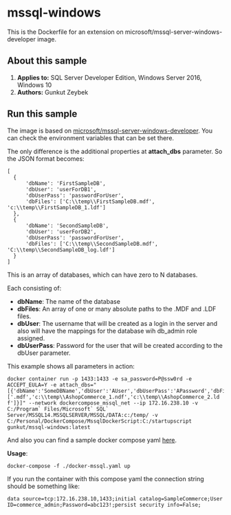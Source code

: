 # mssql-windows
This is the Dockerfile for an extension on microsoft/mssql-server-windows-developer image.


## About this sample

1. **Applies to:** SQL Server Developer Edition, Windows Server 2016, Windows 10
5. **Authors:** Gunkut Zeybek

<a name=run-this-sample></a>

## Run this sample

The image is based on [microsoft/mssql-server-windows-developer](https://hub.docker.com/r/microsoft/mssql-server-windows-developer/). You can check the environment variables that can be set there. </br>

The only difference is the additional properties at **attach_dbs** parameter.
So the JSON format becomes:

  ```
  [
	{
		'dbName': 'FirstSampleDB',
        'dbUser': 'userForDB1',
        'dbUserPass': 'passwordForUser',
		'dbFiles': ['C:\\temp\\FirstSampleDB.mdf', 'c:\\temp\\FirstSampleDB_1.ldf']
	},
	{
		'dbName': 'SecondSampleDB',
        'dbUser': 'userForDB2',
        'dbUserPass': 'passwordForUser',
		'dbFiles': ['C:\\temp\\SecondSampleDB.mdf', 'C:\\temp\\SecondSampleDB_log.ldf']
	}
  ]
  ```

  This is an array of databases, which can have zero to N databases.

  Each consisting of:
  - **dbName**: The name of the database
  - **dbFiles**: An array of one or many absolute paths to the .MDF and .LDF files.
  - **dbUser**: The username that will be created as a login in the server and also will have the mappings for the database wih db_admin role assigned. 
  - **dbUserPass**: Password for the user that will be created according to the dbUser parameter.

This example shows all parameters in action:
```
docker container run -p 1433:1433 -e sa_password=P@ssw0rd -e ACCEPT_EULA=Y -e attach_dbs="[{'dbName':'SomeDBName','dbUser':'AUser','dbUserPass':'APassword','dbFiles':['.mdf','c:\\temp\\AshopCommerce_1.ndf','c:\\temp\\AshopCommerce_2.ld
f']}]" --network dockercompose_mssql_net --ip 172.16.238.10 -v C:/Program` Files/Microsoft` SQL` Server/MSSQL14.MSSQLSERVER/MSSQL/DATA:c:/temp/ -v C:/Personal/DockerCompose/MssqlDockerScript:C:/startupscript gunkut/mssql-windows:latest
```

And also you can find a sample docker compose yaml [here](docker-mssql.yaml). 

**Usage**:

```
docker-compose -f ./docker-mssql.yaml up
```

If you run the container with this compose yaml the connection string should be something like:

```
data source=tcp:172.16.238.10,1433;initial catalog=SampleCommerce;User ID=commerce_admin;Password=abc123!;persist security info=False;
```